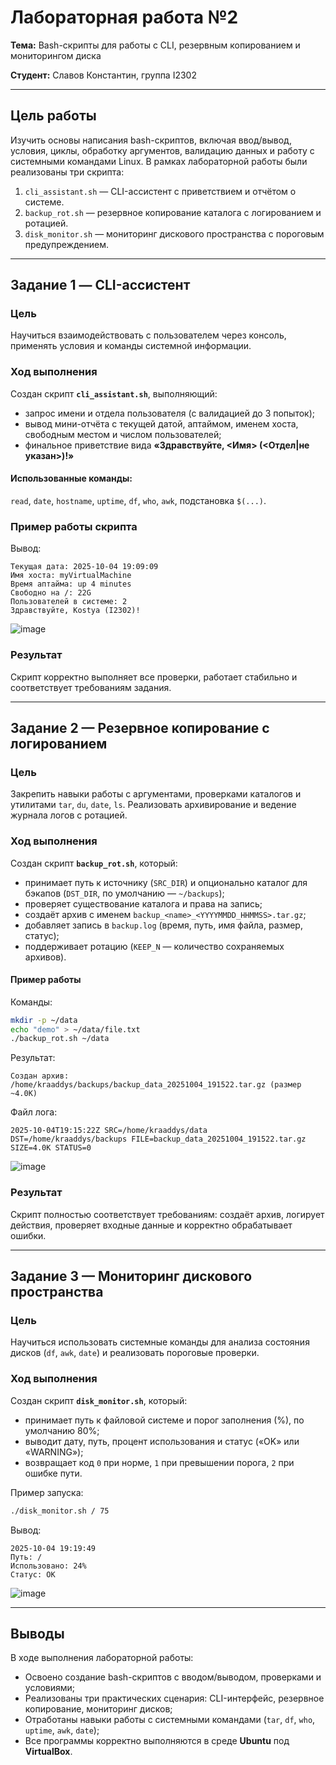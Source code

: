 # Лабораторная работа №2

**Тема:** Bash-скрипты для работы с CLI, резервным копированием и мониторингом диска

**Студент:** Славов Константин, группа I2302

---

## Цель работы

Изучить основы написания bash-скриптов, включая ввод/вывод, условия, циклы, обработку аргументов, валидацию данных и работу с системными командами Linux.
В рамках лабораторной работы были реализованы три скрипта:

1. `cli_assistant.sh` — CLI-ассистент с приветствием и отчётом о системе.
2. `backup_rot.sh` — резервное копирование каталога с логированием и ротацией.
3. `disk_monitor.sh` — мониторинг дискового пространства с пороговым предупреждением.

---

## Задание 1 — CLI-ассистент

### Цель

Научиться взаимодействовать с пользователем через консоль, применять условия и команды системной информации.

### Ход выполнения

Создан скрипт **`cli_assistant.sh`**, выполняющий:

* запрос имени и отдела пользователя (с валидацией до 3 попыток);
* вывод мини-отчёта с текущей датой, аптаймом, именем хоста, свободным местом и числом пользователей;
* финальное приветствие вида
  **«Здравствуйте, <Имя> (<Отдел|не указан>)!»**

#### Использованные команды:

`read`, `date`, `hostname`, `uptime`, `df`, `who`, `awk`, подстановка `$(...)`.

### Пример работы скрипта


Вывод:

```
Текущая дата: 2025-10-04 19:09:09
Имя хоста: myVirtualMachine
Время аптайма: up 4 minutes
Свободно на /: 22G
Пользователей в системе: 2
Здравствуйте, Kostya (I2302)!
```

![image](https://i.imgur.com/e9YzoaL.png)

### Результат

Скрипт корректно выполняет все проверки, работает стабильно и соответствует требованиям задания.

---

## Задание 2 — Резервное копирование с логированием

### Цель

Закрепить навыки работы с аргументами, проверками каталогов и утилитами `tar`, `du`, `date`, `ls`.
Реализовать архивирование и ведение журнала логов с ротацией.

### Ход выполнения

Создан скрипт **`backup_rot.sh`**, который:

* принимает путь к источнику (`SRC_DIR`) и опционально каталог для бэкапов (`DST_DIR`, по умолчанию — `~/backups`);
* проверяет существование каталога и права на запись;
* создаёт архив с именем `backup_<name>_<YYYYMMDD_HHMMSS>.tar.gz`;
* добавляет запись в `backup.log` (время, путь, имя файла, размер, статус);
* поддерживает ротацию (`KEEP_N` — количество сохраняемых архивов).

#### Пример работы

Команды:

```bash
mkdir -p ~/data
echo "demo" > ~/data/file.txt
./backup_rot.sh ~/data
```

Результат:

```
Создан архив: /home/kraaddys/backups/backup_data_20251004_191522.tar.gz (размер ~4.0K)
```

Файл лога:

```
2025-10-04T19:15:22Z SRC=/home/kraaddys/data DST=/home/kraaddys/backups FILE=backup_data_20251004_191522.tar.gz SIZE=4.0K STATUS=0
```

![image](https://i.imgur.com/mpHm6bl.png)

### Результат

Скрипт полностью соответствует требованиям: создаёт архив, логирует действия, проверяет входные данные и корректно обрабатывает ошибки.

---

## Задание 3 — Мониторинг дискового пространства

### Цель

Научиться использовать системные команды для анализа состояния дисков (`df`, `awk`, `date`) и реализовать пороговые проверки.

### Ход выполнения

Создан скрипт **`disk_monitor.sh`**, который:

* принимает путь к файловой системе и порог заполнения (%), по умолчанию 80%;
* выводит дату, путь, процент использования и статус («OK» или «WARNING»);
* возвращает код `0` при норме, `1` при превышении порога, `2` при ошибке пути.

Пример запуска:

```bash
./disk_monitor.sh / 75
```

Вывод:

```
2025-10-04 19:19:49
Путь: /
Использовано: 24%
Статус: OK
```

![image](https://i.imgur.com/zZoVG28.png)

---

## Выводы

В ходе выполнения лабораторной работы:

* Освоено создание bash-скриптов с вводом/выводом, проверками и условиями;
* Реализованы три практических сценария: CLI-интерфейс, резервное копирование, мониторинг дисков;
* Отработаны навыки работы с системными командами (`tar`, `df`, `who`, `uptime`, `awk`, `date`);
* Все программы корректно выполняются в среде **Ubuntu** под **VirtualBox**.
